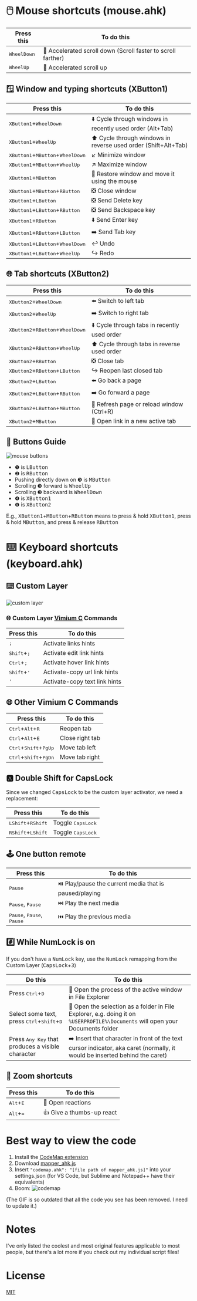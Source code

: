 # 🖱️ Mouse shortcuts (mouse.ahk)

| Press this | To do this |
| - | - |
| <kbd>WheelDown</kbd> | 🚀 Accelerated scroll down (Scroll faster to scroll farther) |
| <kbd>WheelUp</kbd> | 🚀 Accelerated scroll up |

## 🪟 Window and typing shortcuts (XButton1)

| Press this | To do this |
| - | - |
| <kbd>XButton1</kbd>+<kbd>WheelDown</kbd> | ⬇️ Cycle through windows in recently used order (Alt+Tab) |
| <kbd>XButton1</kbd>+<kbd>WheelUp</kbd> | ⬆️ Cycle through windows in reverse used order (Shift+Alt+Tab) |
| <kbd>XButton1</kbd>+<kbd>MButton</kbd>+<kbd>WheelDown</kbd> | ↙️ Minimize window |
| <kbd>XButton1</kbd>+<kbd>MButton</kbd>+<kbd>WheelUp</kbd> | ↗ Maximize window |
| <kbd>XButton1</kbd>+<kbd>MButton</kbd> | 🚚 Restore window and move it using the mouse |
| <kbd>XButton1</kbd>+<kbd>MButton</kbd>+<kbd>RButton</kbd> | ❎ Close window |
| <kbd>XButton1</kbd>+<kbd>LButton</kbd> | ❎ Send Delete key|
| <kbd>XButton1</kbd>+<kbd>LButton</kbd>+<kbd>RButton</kbd> | ❎ Send Backspace key |
| <kbd>XButton1</kbd>+<kbd>RButton</kbd> | ⬇️ Send Enter key |
| <kbd>XButton1</kbd>+<kbd>RButton</kbd>+<kbd>LButton</kbd> | ➡️ Send Tab key |
| <kbd>XButton1</kbd>+<kbd>LButton</kbd>+<kbd>WheelDown</kbd> | ↩️ Undo |
| <kbd>XButton1</kbd>+<kbd>LButton</kbd>+<kbd>WheelUp</kbd> | ↪ Redo |

## 🌐 Tab shortcuts (XButton2)

| Press this | To do this |
| - | - |
| <kbd>XButton2</kbd>+<kbd>WheelDown</kbd> | ⬅️ Switch to left tab |
| <kbd>XButton2</kbd>+<kbd>WheelUp</kbd> | ➡️ Switch to right tab |
| <kbd>XButton2</kbd>+<kbd>RButton</kbd>+<kbd>WheelDown</kbd> | ⬇️ Cycle through tabs in recently used order |
| <kbd>XButton2</kbd>+<kbd>RButton</kbd>+<kbd>WheelUp</kbd> | ⬆️ Cycle through tabs in reverse used order |
| <kbd>XButton2</kbd>+<kbd>RButton</kbd> | ❎ Close tab |
| <kbd>XButton2</kbd>+<kbd>RButton</kbd>+<kbd>LButton</kbd> | ↪ Reopen last closed tab |
| <kbd>XButton2</kbd>+<kbd>LButton</kbd> | ⬅️ Go back a page |
| <kbd>XButton2</kbd>+<kbd>LButton</kbd>+<kbd>RButton</kbd> | ➡️ Go forward a page |
| <kbd>XButton2</kbd>+<kbd>LButton</kbd>+<kbd>MButton</kbd> | 🔄 Refresh page or reload window (Ctrl+R) |
| <kbd>XButton2</kbd>+<kbd>MButton</kbd> | 🔗 Open link in a new active tab |

## 🔘 Buttons Guide

![mouse buttons](https://user-images.githubusercontent.com/92368853/218107501-85e6c04b-cbd5-4de3-9c81-cd3450da1ae7.png)

- ❶ is <kbd>LButton</kbd>
- ❷ is <kbd>RButton</kbd>
- Pushing directly down on ❸ is <kbd>MButton</kbd>
- Scrolling ❸ forward is <kbd>WheelUp</kbd>
- Scrolling ❸ backward is <kbd>WheelDown</kbd>
- ❹ is <kbd>XButton1</kbd>
- ❺ is <kbd>XButton2</kbd>

E.g., <kbd>XButton1</kbd>+<kbd>MButton</kbd>+<kbd>RButton</kbd> means to press & hold <kbd>XButton1</kbd>, press & hold <kbd>MButton</kbd>, and press & release <kbd>RButton</kbd>

# ⌨️ Keyboard shortcuts (keyboard.ahk)

## ⌨️ Custom Layer

![custom layer](https://github.com/zachpoblete/AutoHotkey/assets/92368853/b40a582e-5a88-4806-a880-27268bfd6704)

### 🌐 Custom Layer [Vimium C](https://github.com/gdh1995/vimium-c) Commands 

| Press this | To do this |
| - | - |
| <kbd>;</kbd> | Activate links hints |
| <kbd>Shift</kbd>+<kbd>;</kbd> | Activate edit link hints |
| <kbd>Ctrl</kbd>+<kbd>;</kbd> | Activate hover link hints |
| <kbd>Shift</kbd>+<kbd>'</kbd> | Activate-copy url link hints |
| <kbd>'</kbd> | Activate-copy text link hints

## 🌐 Other Vimium C Commands

| Press this | To do this |
| - | - |
| <kbd>Ctrl</kbd>+<kbd>Alt</kbd>+<kbd>R</kbd> | Reopen tab |
| <kbd>Ctrl</kbd>+<kbd>Alt</kbd>+<kbd>E</kbd> | Close right tab |
| <kbd>Ctrl</kbd>+<kbd>Shift</kbd>+<kbd>PgUp</kbd> | Move tab left |
| <kbd>Ctrl</kbd>+<kbd>Shift</kbd>+<kbd>PgDn</kbd> | Move tab right |

## 🅰️ Double Shift for CapsLock

Since we changed <kbd>CapsLock</kbd> to be the custom layer activator, we need a replacement:

| Press this | To do this |
| - | - |
| <kbd>LShift</kbd>+<kbd>RShift</kbd> | Toggle <kbd>CapsLock</kbd>
| <kbd>RShift</kbd>+<kbd>LShift</kbd> | Toggle <kbd>CapsLock</kbd>

## 🕹️ One button remote

| Press this | To do this |
| - | - |
| <kbd>Pause</kbd> | ⏯️ Play/pause the current media that is paused/playing
| <kbd>Pause</kbd>, <kbd>Pause</kbd> | ⏭️ Play the next media
| <kbd>Pause</kbd>, <kbd>Pause</kbd>, <kbd>Pause</kbd> | ⏮️ Play the previous media

## #️⃣ While NumLock is on
If you don't have a <kbd>NumLock</kbd> key, use the <kbd>NumLock</kbd> remapping from the Custom Layer (<kbd>CapsLock</kbd>+<kbd>3</kbd>)

| Do this | To do this |
| - | - |
| Press <kbd>Ctrl</kbd>+<kbd>D</kbd> | 📂 Open the process of the active window in File Explorer |
| Select some text, press <kbd>Ctrl</kbd>+<kbd>Shift</kbd>+<kbd>D</kbd> | 📂 Open the selection as a folder in File Explorer, e.g. doing it on `%USERPROFILE%\Documents` will open your Documents folder |
| Press <kbd>Any Key</kbd> that produces a visible character | ➡️ Insert that character in front of the text cursor indicator, aka caret (normally, it would be inserted behind the caret) |

## 🎦 Zoom shortcuts

| Press this | To do this |
| - | - |
| <kbd>Alt</kbd>+<kbd>E</kbd> | 🙂 Open reactions |
| <kbd>Alt</kbd>+<kbd>=</kbd> | 👍 Give a thumbs-up react |

# Best way to view the code

1. Install the [CodeMap extension](https://marketplace.visualstudio.com/items?itemName=oleg-shilo.codemap)
2. Download [mapper_ahk.js](https://github.com/zachpoblete/VSCode-User/blob/main/codemap.user/mapper_ahk.js)
3. Insert `"codemap.ahk": "[file path of mapper_ahk.js]"` into your settings.json (for VS Code, but Sublime and Notepad++ have their equivalents)
4. Boom:
![codemap](https://user-images.githubusercontent.com/92368853/218280716-848d1102-934d-4ca6-ac39-71b66f96c1e6.gif)

(The GIF is so outdated that all the code you see has been removed. I need to update it.)

# Notes

I've only listed the coolest and most original features applicable to most people, but there's a lot more if you check out my individual script files!

# License

[MIT](https://github.com/zachpoblete/AutoHotkey/blob/main/LICENSE)
